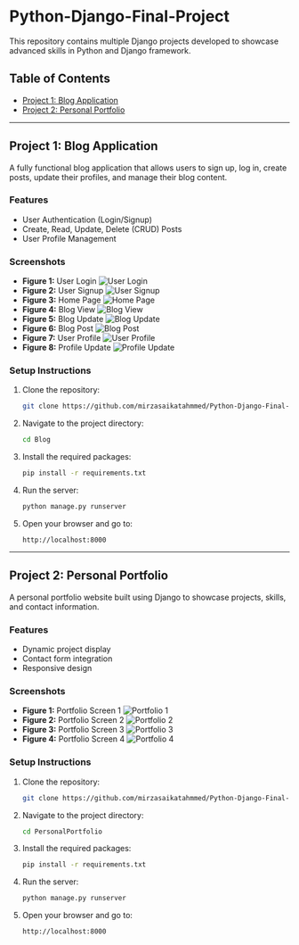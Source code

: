 # Python-Django-Final-Project

This repository contains multiple Django projects developed to showcase advanced skills in Python and Django framework.

## Table of Contents
- [Project 1: Blog Application](#project-1-blog-application)
- [Project 2: Personal Portfolio](#project-2-personal-portfolio)

---

## Project 1: Blog Application

A fully functional blog application that allows users to sign up, log in, create posts, update their profiles, and manage their blog content.

### Features
- User Authentication (Login/Signup)
- Create, Read, Update, Delete (CRUD) Posts
- User Profile Management

### Screenshots
- **Figure 1:** User Login
  ![User Login](Output/Blog%20User%20Login.png)
- **Figure 2:** User Signup
  ![User Signup](Output/Blog%20User%20Signup.png)
- **Figure 3:** Home Page
  ![Home Page](Output/Blog%20Home%20Page.png)
- **Figure 4:** Blog View
  ![Blog View](Output/Blog%20View.png)
- **Figure 5:** Blog Update
  ![Blog Update](Output/Blog%20Update.png)
- **Figure 6:** Blog Post
  ![Blog Post](Output/Blog%20Post.png)
- **Figure 7:** User Profile
  ![User Profile](Output/Blog%20User%20Profile.png)
- **Figure 8:** Profile Update
  ![Profile Update](Output/Blog%20User%20Profile%20Update.png)

### Setup Instructions
1. Clone the repository:
   ```bash
   git clone https://github.com/mirzasaikatahmmed/Python-Django-Final-Project.git
   ```
2. Navigate to the project directory:
   ```bash
   cd Blog
   ```
3. Install the required packages:
   ```bash
   pip install -r requirements.txt
   ```
4. Run the server:
   ```bash
   python manage.py runserver
   ```
5. Open your browser and go to:
   ```
   http://localhost:8000
   ```

---

## Project 2: Personal Portfolio

A personal portfolio website built using Django to showcase projects, skills, and contact information.

### Features
- Dynamic project display
- Contact form integration
- Responsive design

### Screenshots
- **Figure 1:** Portfolio Screen 1
  ![Portfolio 1](Output/Personal%20Portfolio%201.png)
- **Figure 2:** Portfolio Screen 2
  ![Portfolio 2](Output/Personal%20Portfolio%202.png)
- **Figure 3:** Portfolio Screen 3
  ![Portfolio 3](Output/Personal%20Portfolio%203.png)
- **Figure 4:** Portfolio Screen 4
  ![Portfolio 4](Output/Personal%20Portfolio%204.png)

### Setup Instructions
1. Clone the repository:
   ```bash
   git clone https://github.com/mirzasaikatahmmed/Python-Django-Final-Project.git
   ```
2. Navigate to the project directory:
   ```bash
   cd PersonalPortfolio
   ```
3. Install the required packages:
   ```bash
   pip install -r requirements.txt
   ```
4. Run the server:
   ```bash
   python manage.py runserver
   ```
5. Open your browser and go to:
   ```
   http://localhost:8000
   ```
